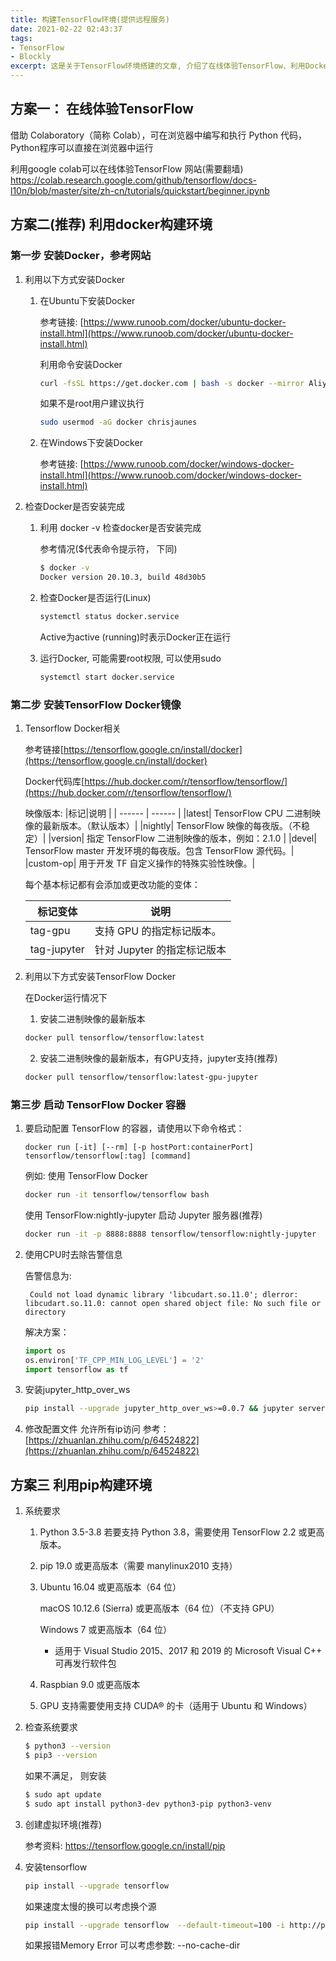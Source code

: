 ```yaml
---
title: 构建TensorFlow环境(提供远程服务)
date: 2021-02-22 02:43:37
tags: 
- TensorFlow
- Blockly
excerpt: 这是关于TensorFlow环境搭建的文章, 介绍了在线体验TensorFlow、利用Docker搭建TensorFlow、利用pip安装TensorFlow。
---
```

## 方案一： 在线体验TensorFlow

借助 Colaboratory（简称 Colab），可在浏览器中编写和执行 Python 代码，Python程序可以直接在浏览器中运行    

利用google colab可以在线体验TensorFlow
网站(需要翻墙)
https://colab.research.google.com/github/tensorflow/docs-l10n/blob/master/site/zh-cn/tutorials/quickstart/beginner.ipynb

## 方案二(推荐) 利用docker构建环境

### 第一步 安装Docker，参考网站

1. 利用以下方式安装Docker

    1. 在Ubuntu下安装Docker

        参考链接: [https://www.runoob.com/docker/ubuntu-docker-install.html](https://www.runoob.com/docker/ubuntu-docker-install.html) 

        利用命令安装Docker
        ```bash
        curl -fsSL https://get.docker.com | bash -s docker --mirror Aliyun
        ```
        如果不是root用户建议执行
        ```bash
        sudo usermod -aG docker chrisjaunes
        ```

    2. 在Windows下安装Docker

        参考链接: [https://www.runoob.com/docker/windows-docker-install.html](https://www.runoob.com/docker/windows-docker-install.html)


2. 检查Docker是否安装完成
    
    1. 利用 docker -v 检查docker是否安装完成
    
        参考情况($代表命令提示符， 下同)

        ```bash
        $ docker -v
        Docker version 20.10.3, build 48d30b5
        ```
    2. 检查Docker是否运行(Linux)

        ```bash
        systemctl status docker.service
         ```

        Active为active (running)时表示Docker正在运行

    3. 运行Docker, 可能需要root权限, 可以使用sudo
        ```bash
        systemctl start docker.service
        ```


### 第二步 安装TensorFlow Docker镜像
1. Tensorflow Docker相关

    参考链接[https://tensorflow.google.cn/install/docker](https://tensorflow.google.cn/install/docker)

    Docker代码库[https://hub.docker.com/r/tensorflow/tensorflow/](https://hub.docker.com/r/tensorflow/tensorflow/)
    
    映像版本:
    |标记|说明 |
    | ------ | ------ |
    |latest| TensorFlow CPU 二进制映像的最新版本。（默认版本）|
    |nightly| TensorFlow 映像的每夜版。（不稳定）|
    |version| 指定 TensorFlow 二进制映像的版本，例如：2.1.0 |
    |devel| TensorFlow master 开发环境的每夜版。包含 TensorFlow 源代码。|
    |custom-op| 用于开发 TF 自定义操作的特殊实验性映像。|

    每个基本标记都有会添加或更改功能的变体：

    |标记变体|说明|
    | --- | --- |
    |tag-gpu|支持 GPU 的指定标记版本。|
    |tag-jupyter|针对 Jupyter 的指定标记版本|


2. 利用以下方式安装TensorFlow Docker
    
    在Docker运行情况下

    1. 安装二进制映像的最新版本

    ```bash
    docker pull tensorflow/tensorflow:latest
    ```

    2. 安装二进制映像的最新版本，有GPU支持，jupyter支持(推荐)

    ```bash
    docker pull tensorflow/tensorflow:latest-gpu-jupyter
    ```


### 第三步 启动 TensorFlow Docker 容器

1. 要启动配置 TensorFlow 的容器，请使用以下命令格式：

    ```shell
    docker run [-it] [--rm] [-p hostPort:containerPort] tensorflow/tensorflow[:tag] [command]
    ```

    例如:
    使用 TensorFlow Docker
    ```bash
    docker run -it tensorflow/tensorflow bash
    ```
    使用 TensorFlow:nightly-jupyter 启动 Jupyter 服务器(推荐)
    ```bash
    docker run -it -p 8888:8888 tensorflow/tensorflow:nightly-jupyter
    ```
2. 使用CPU时去除告警信息

    告警信息为: 

        Could not load dynamic library 'libcudart.so.11.0'; dlerror: libcudart.so.11.0: cannot open shared object file: No such file or directory
    
    解决方案：

    ```python
    import os
    os.environ['TF_CPP_MIN_LOG_LEVEL'] = '2'
    import tensorflow as tf
    ```

3. 安装jupyter_http_over_ws

    ```bash
    pip install --upgrade jupyter_http_over_ws>=0.0.7 && jupyter serverextension enable --py jupyter_http_over_ws
    ```

4. 修改配置文件
    允许所有ip访问
    参考：[https://zhuanlan.zhihu.com/p/64524822](https://zhuanlan.zhihu.com/p/64524822)

## 方案三 利用pip构建环境
1.  系统要求

    1. Python 3.5-3.8 若要支持 Python 3.8，需要使用 TensorFlow 2.2 或更高版本。
    
    2. pip 19.0 或更高版本（需要 manylinux2010 支持）
    
    3. Ubuntu 16.04 或更高版本（64 位）
    
        macOS 10.12.6 (Sierra) 或更高版本（64 位）（不支持 GPU）
    
        Windows 7 或更高版本（64 位）
        * 适用于 Visual Studio 2015、2017 和 2019 的 Microsoft Visual C++ 可再发行软件包
    
    4. Raspbian 9.0 或更高版本
    
    5. GPU 支持需要使用支持 CUDA® 的卡（适用于 Ubuntu 和 Windows）

2. 检查系统要求
    
    ```bash
    $ python3 --version
    $ pip3 --version
    ```

    如果不满足， 则安装

    ```bash
    $ sudo apt update
    $ sudo apt install python3-dev python3-pip python3-venv
    ```

3. 创建虚拟环境(推荐)

    参考资料: https://tensorflow.google.cn/install/pip

4. 安装tensorflow
    
    ```bash
    pip install --upgrade tensorflow
    ```
    
    如果速度太慢的换可以考虑换个源
    
    ```bash
    pip install --upgrade tensorflow  --default-timeout=100 -i http://pypi.douban.com/simple/ --trusted-host pypi.douban.com
    ```

    如果报错Memory Error 可以考虑参数: --no-cache-dir
